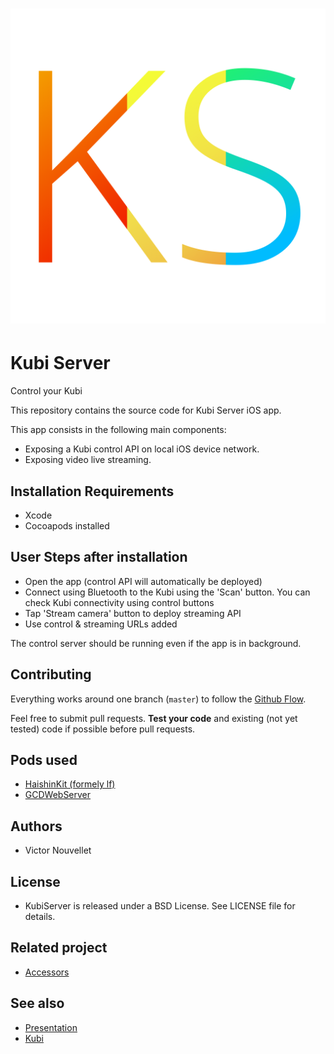 # ![KubiServer](KubiTest/Assets.xcassets/AppIcon.appiconset/icon-AppStore@2x.png)

# Kubi Server
Control your Kubi

This repository contains the source code for Kubi Server iOS app.

This app consists in the following main components:

 * Exposing a Kubi control API on local iOS device network.
 * Exposing video live streaming.

## Installation Requirements

- Xcode
- Cocoapods installed

## User Steps after installation

- Open the app (control API will automatically be deployed)
- Connect using Bluetooth to the Kubi using the 'Scan' button. You can check Kubi connectivity using control buttons
- Tap 'Stream camera' button to deploy streaming API
- Use control & streaming URLs added

The control server should be running even if the app is in background.

## Contributing

Everything works around one branch (`master`) to follow the [Github Flow](https://guides.github.com/introduction/flow/). 

Feel free to submit pull requests.
**Test your code** and existing (not yet tested) code if possible before pull requests.

## Pods used
 * [HaishinKit (formely lf)](https://github.com/shogo4405/lf.swift)
 * [GCDWebServer](https://github.com/swisspol/GCDWebServer)

## Authors
 * Victor Nouvellet

## License
 * KubiServer is released under a BSD License. See LICENSE file for details.

## Related project
* [Accessors](http://accessors.org)

## See also
 * [Presentation]()
 * [Kubi](https://www.revolverobotics.com/)
